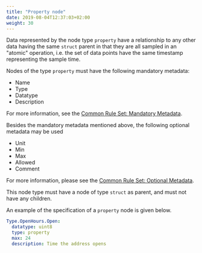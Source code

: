 ```yaml
---
title: "Property node"
date: 2019-08-04T12:37:03+02:00
weight: 30
---
```


Data represented by the node type `property` have a relationship to any other data having the same `struct` parent in that they are all sampled in an "atomic" operation,
i.e. the set of data points have the same timestamp representing the sample time.

Nodes of the type `property` must have the following mandatory metadata:
- Name
- Type
- Datatype
- Description

For more information, see the [Common Rule Set: Mandatory Metadata](/hierarchical_information_model/common_rule_set/basics#mandatory-metadata).

Besides the mandatory metadata mentioned above, the following optional metadata may be used
- Unit
- Min
- Max
- Allowed
- Comment

For more information, please see the [Common Rule Set: Optional Metadata](/hierarchical_information_model/common_rule_set/basics#optional-metadata).

This node type must have a node of type `struct` as parent, and must not have any children.

An example of the specification of a `property` node is given below.

```YAML
Type.OpenHours.Open:
  datatype: uint8
  type: property
  max: 24
  description: Time the address opens
```
